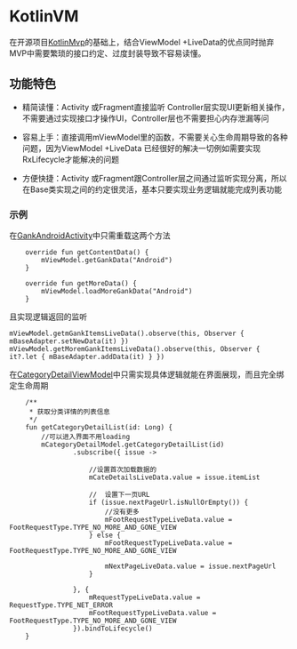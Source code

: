 # KotlinVM
在开源项目[KotlinMvp](https://xuhaoblog.com/KotlinMvp/)的基础上，结合ViewModel +LiveData的优点同时抛弃MVP中需要繁琐的接口约定、过度封装导致不容易读懂。<br/>
## 功能特色
* 精简读懂：Activity 或Fragment直接监听 Controller层实现UI更新相关操作，不需要通过实现接口才操作UI，Controller层也不需要担心内存泄漏等问<br/>






* 容易上手：直接调用mViewModel里的函数，不需要关心生命周期导致的各种问题，因为ViewModel +LiveData 已经很好的解决一切例如需要实现RxLifecycle才能解决的问题<br/>


* 方便快捷：Activity 或Fragment跟Controller层之间通过监听实现分离，所以在Base类实现之间的约定很灵活，基本只要实现业务逻辑就能完成列表功能<br/>

### 示例
在[GankAndroidActivity](https://github.com/luechenying/KotlinVM/blob/master/app/src/main/java/com/android/demo/kotlinvm/ui/gank/GankAndroidActivity.kt)中只需重载这两个方法
```
    override fun getContentData() {
        mViewModel.getGankData("Android")
    }

    override fun getMoreData() {
        mViewModel.loadMoreGankData("Android")
    }
```
且实现逻辑返回的监听
```
mViewModel.getmGankItemsLiveData().observe(this, Observer { mBaseAdapter.setNewData(it) })
mViewModel.getMoremGankItemsLiveData().observe(this, Observer { it?.let { mBaseAdapter.addData(it) } })
```
在[CategoryDetailViewModel](https://github.com/luechenying/KotlinVM/blob/master/app/src/main/java/com/android/demo/kotlinvm/ui/category/viewmodel/CategoryDetailViewModel.kt)中只需实现具体逻辑就能在界面展现，而且完全绑定生命周期
```
    /**
     * 获取分类详情的列表信息
     */
    fun getCategoryDetailList(id: Long) {
        //可以进入界面不用loading
        mCategoryDetailModel.getCategoryDetailList(id)
                .subscribe({ issue ->

                    //设置首次加载数据的
                    mCateDetailsLiveData.value = issue.itemList

                    //  设置下一页URL
                    if (issue.nextPageUrl.isNullOrEmpty()) {
                        //没有更多
                        mFootRequestTypeLiveData.value = FootRequestType.TYPE_NO_MORE_AND_GONE_VIEW
                    } else {
                        mFootRequestTypeLiveData.value = FootRequestType.TYPE_NO_MORE_AND_GONE_VIEW

                        mNextPageLiveData.value = issue.nextPageUrl
                    }

                }, {
                    mRequestTypeLiveData.value = RequestType.TYPE_NET_ERROR
                    mFootRequestTypeLiveData.value = FootRequestType.TYPE_NO_MORE_AND_GONE_VIEW
                }).bindToLifecycle()
    }

```
